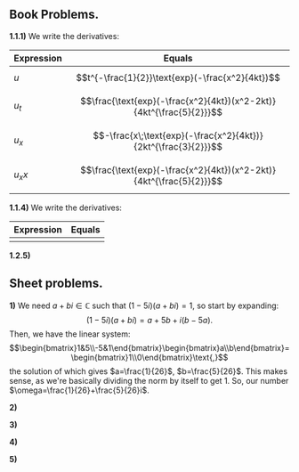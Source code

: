 
## Book Problems.


**1.1.1)** We write the derivatives:

| Expression | Equals                                                              |
| ---------- | ------------------------------------------------------------------- |
| $u$        | $$t^{-\frac{1}{2}}\text{exp}(-\frac{x^2}{4kt})$$                    |
| $u_t$      | $$\frac{\text{exp}(-\frac{x^2}{4kt})(x^2-2kt)}{4kt^{\frac{5}{2}}}$$ |
| $u_x$      | $$-\frac{x\;\text{exp}(-\frac{x^2}{4kt})}{2kt^{\frac{3}{2}}}$$      |
| $u_xx$     | $$\frac{\text{exp}(-\frac{x^2}{4kt})(x^2-2kt)}{4kt^{\frac{5}{2}}}$$ |



**1.1.4)** We write the derivatives:

| Expression | Equals |
| ---------- | ------ |
|            |        |



**1.2.5)**



## Sheet problems.


**1)** We need $a+bi\in\mathbb{C}$ such that $(1-5i)(a+bi)=1$, so start by expanding:
$$(1-5i)(a+bi)=a+5b+i(b-5a)\text{.}$$
Then, we have the linear system:
$$\begin{bmatrix}1&5\\-5&1\end{bmatrix}\begin{bmatrix}a\\b\end{bmatrix}=\begin{bmatrix}1\\0\end{bmatrix}\text{,}$$
the solution of which gives $a=\frac{1}{26}$, $b=\frac{5}{26}$. This makes sense, as we're basically dividing the norm by itself to get $1$. So, our number $\omega=\frac{1}{26}+\frac{5}{26}i$.


**2)**


**3)**


**4)**


**5)**


